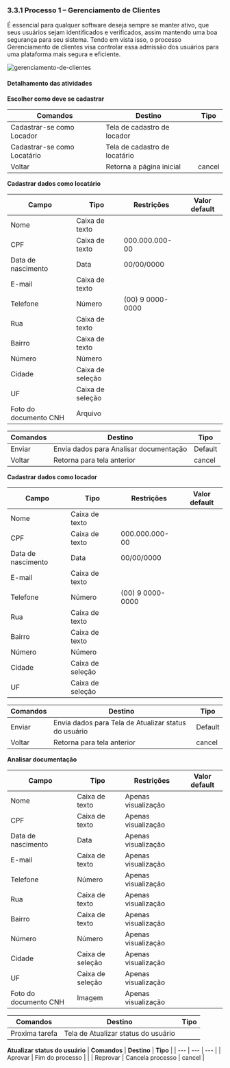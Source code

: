 ### 3.3.1 Processo 1 – Gerenciamento de Clientes

É essencial para qualquer software deseja sempre se manter ativo, que seus usuários sejam identificados e verificados, assim mantendo uma boa segurança para seu sistema. Tendo em vista isso, o processo Gerenciamento de clientes visa controlar essa admissão dos usuários para uma plataforma mais segura e eficiente.


![gerenciamento-de-clientes](https://github.com/ICEI-PUC-Minas-PPLES-TI/plf-es-2024-1-ti2-1372100-grupo-1-wheelson/assets/129970038/864c8836-f91e-4892-bb9a-f4a59fbc80d9)



#### Detalhamento das atividades


**Escolher como deve se cadastrar**

| **Comandos**         |  **Destino**                   | **Tipo**          |
| ---                  | ---                            | ---               |
|    Cadastrar-se como Locador   |  Tela de cadastro de locador        |       |
| Cadastrar-se como Locatário | Tela de cadastro de locatário |     |
| Voltar | Retorna a página inicial  | cancel |

**Cadastrar dados como locatário**

| **Campo**       | **Tipo**         | **Restrições** | **Valor default** |
| ---             | ---              | ---            | ---               |
|   Nome          |   Caixa de texto |                |                   |
|   CPF           | Caixa de texto   | 000.000.000-00 |                   |
| Data de nascimento | Data          |    00/00/0000  |                   |
|   E-mail        | Caixa de texto   |                |                   |
|   Telefone     | Número            | (00) 9 0000-0000 |                 |  
| Rua            | Caixa de texto  |                |                     |
| Bairro        | Caixa de texto  |                   |                   |
| Número         | Número            |                |                   |
| Cidade        | Caixa de seleção   |                |                   |
| UF            | Caixa de seleção   |                |                   |
| Foto do documento CNH        | Arquivo  |                |              |          
            

| **Comandos**         |  **Destino**                   | **Tipo**          |
| ---                  | ---                            | ---               |
|   Enviar            |   Envia dados para Analisar documentação |       Default            |
| Voltar | Retorna para tela anterior | cancel |

**Cadastrar dados como locador**

| **Campo**       | **Tipo**         | **Restrições** | **Valor default** |
| ---             | ---              | ---            | ---               |
|   Nome          |   Caixa de texto |                |                   |
|   CPF           | Caixa de texto   | 000.000.000-00 |                   |
| Data de nascimento | Data          |    00/00/0000  |                   |
|   E-mail        | Caixa de texto   |                |                   |
|   Telefone     | Número            | (00) 9 0000-0000 |                 |  
| Rua            | Caixa de texto  |                |                     |
| Bairro        | Caixa de texto  |                   |                   |
| Número         | Número            |                |                   |
| Cidade        | Caixa de seleção   |                |                   |
| UF            | Caixa de seleção   |                |                   |

| **Comandos**         |  **Destino**                   | **Tipo**          |
| ---                  | ---                            | ---               |
|   Enviar            |  Envia dados para Tela de Atualizar status do usuário      |       Default            |
| Voltar | Retorna para tela anterior | cancel |



**Analisar documentação**

| **Campo**       | **Tipo**         | **Restrições** | **Valor default** |
| ---             | ---              | ---            | ---               |
|   Nome          |   Caixa de texto |   Apenas visualização             |                   |
|   CPF           | Caixa de texto   | Apenas visualização|                   |
| Data de nascimento | Data          |   Apenas visualização  |                   |
|   E-mail        | Caixa de texto   |      Apenas visualização          |                   |
|   Telefone     | Número            | Apenas visualização |                 |  
| Rua            | Caixa de texto  |      Apenas visualização          |                     |
| Bairro        | Caixa de texto  |         Apenas visualização          |                   |
| Número         | Número            |         Apenas visualização       |                   |
| Cidade        | Caixa de seleção   |        Apenas visualização        |                   |
| UF            | Caixa de seleção   |        Apenas visualização        |                   |
| Foto do documento CNH        | Imagem  |      Apenas visualização          |              |         

| **Comandos**         |  **Destino**                   | **Tipo**          |
| ---                  | ---                            | ---               |
| Proxima tarefa       | Tela de Atualizar status do usuário            |                 |

**Atualizar status do usuário**
| **Comandos**         |  **Destino**                   | **Tipo**          |
| ---                  | ---                            | ---               |
|         Aprovar          |      Fim do processo    |                   |
|         Reprovar         |    Cancela processo                  | cancel  |


